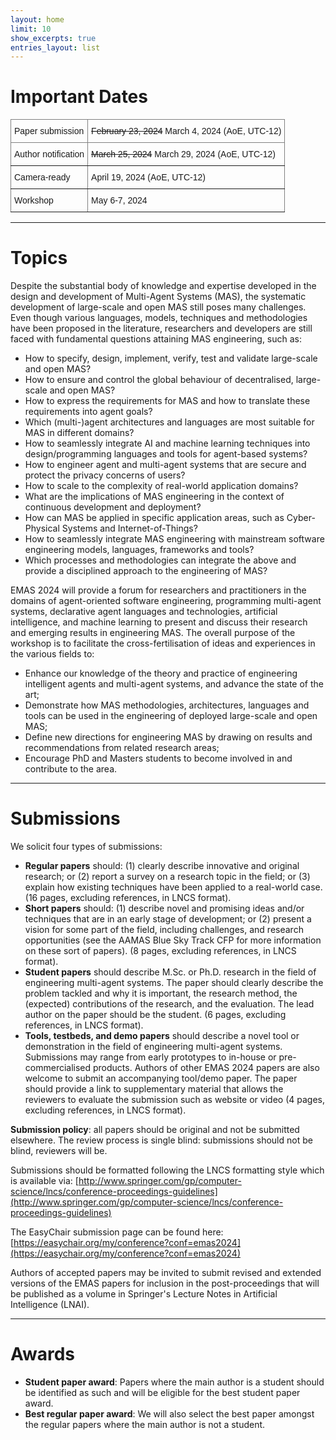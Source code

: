 ```yaml
---
layout: home
limit: 10
show_excerpts: true
entries_layout: list
---
```


# Important Dates
<style type="text/css">
.tg  {border-collapse:collapse;border-spacing:0;}
.tg td{border-color:black;border-style:solid;border-width:1px;font-family:Arial, sans-serif;font-size:14px;
  overflow:hidden;padding:10px 5px;word-break:normal;}
.tg th{border-color:black;border-style:solid;border-width:1px;font-family:Arial, sans-serif;font-size:14px;
  font-weight:normal;overflow:hidden;padding:10px 5px;word-break:normal;}
.tg .tg-0pky{border-color:inherit;text-align:left;vertical-align:top}
</style>
<table class="tg">
<thead>
  <tr>
    <th class="tg-0pky">Paper submission</th>
    <th class="tg-0pky"><s>February 23, 2024</s> March 4, 2024 (AoE, UTC-12)</th>
  </tr>
</thead>
<tbody>
  <tr>
    <td class="tg-0pky">Author notification</td>
    <td class="tg-0pky"><s>March 25, 2024</s> March 29, 2024 (AoE, UTC-12)</td>
  </tr>
  <tr>
    <td class="tg-0pky">Camera-ready</td>
    <td class="tg-0pky">April 19, 2024 (AoE, UTC-12)</td>
  </tr>
  <tr>
    <td class="tg-0pky">Workshop</td>
    <td class="tg-0pky">May 6-7, 2024</td>
  </tr>
</tbody>
</table>

***

# Topics
Despite the substantial body of knowledge and expertise developed in the design and development of Multi-Agent Systems (MAS), the systematic development of large-scale and open MAS still poses many challenges. Even though various languages, models, techniques and methodologies have been proposed in the literature, researchers and developers are still faced with fundamental questions attaining MAS engineering, such as:
- How to specify, design, implement, verify, test and validate large-scale and open MAS?
- How to ensure and control the global behaviour of decentralised, large-scale and open MAS?
- How to express the requirements for MAS and how to translate these requirements into agent goals?
- Which (multi-)agent architectures and languages are most suitable for MAS in different domains? 
- How to seamlessly integrate AI and machine learning techniques into design/programming languages and tools for agent-based systems?
- How to engineer agent and multi-agent systems that are secure and protect the privacy concerns of users?
- How to scale to the complexity of real-world application domains?
- What are the implications of MAS engineering in the context of continuous development and deployment?
- How can MAS be applied in specific application areas, such as Cyber-Physical Systems and Internet-of-Things? 
- How to seamlessly integrate MAS engineering with mainstream software engineering models, languages, frameworks and tools?
- Which processes and methodologies can integrate the above and provide a disciplined approach to the engineering of MAS?

EMAS 2024 will provide a forum for researchers and practitioners in the domains of agent-oriented software engineering, programming multi-agent systems, declarative agent languages and technologies, artificial intelligence, and machine learning to present and discuss their research and emerging results in engineering MAS. The overall purpose of the workshop is to facilitate the cross-fertilisation of ideas and experiences in the various fields to: 
- Enhance our knowledge of the theory and practice of engineering intelligent agents and multi-agent systems, and advance the state of the art;
- Demonstrate how MAS methodologies, architectures, languages and tools can be used in the engineering of deployed large-scale and open MAS;
- Define new directions for engineering MAS by drawing on results and recommendations from related research areas;
- Encourage PhD and Masters students to become involved in and contribute to the area.

***

# Submissions
We solicit four types of submissions:
- **Regular papers** should: (1) clearly describe innovative and original research; or (2) report a survey on a research topic in the field; or (3) explain how existing techniques have been applied to a real-world case. (16 pages, excluding references, in LNCS format).
- **Short papers** should: (1) describe novel and promising ideas and/or techniques that are in an early stage of development; or (2) present a vision for some part of the field, including challenges, and research opportunities (see the AAMAS Blue Sky Track CFP for more information on these sort of papers). (8 pages, excluding references, in LNCS format).
- **Student papers** should describe M.Sc. or Ph.D. research in the field of engineering multi-agent systems. The paper should clearly describe the problem tackled and why it is important, the research method, the (expected) contributions of the research, and the evaluation. The lead author on the paper should be the student. (6 pages, excluding references, in LNCS format).
- **Tools, testbeds, and demo papers** should describe a novel tool or demonstration in the field of engineering multi-agent systems. Submissions may range from early prototypes to in-house or pre-commercialised products. Authors of other EMAS 2024 papers are also welcome to submit an accompanying tool/demo paper. The paper should provide a link to supplementary material that allows the reviewers to evaluate the submission such as website or video (4 pages, excluding references, in LNCS format).

**Submission policy**: all papers should be original and not be submitted elsewhere. The review process is single blind: submissions should not be blind, reviewers will be.

Submissions should be formatted following the LNCS formatting style which is available via: [http://www.springer.com/gp/computer-science/lncs/conference-proceedings-guidelines](http://www.springer.com/gp/computer-science/lncs/conference-proceedings-guidelines)

The EasyChair submission page can be found here: [https://easychair.org/my/conference?conf=emas2024](https://easychair.org/my/conference?conf=emas2024)

Authors of accepted papers may be invited to submit revised and extended versions of the EMAS papers for inclusion in the post-proceedings that will be published as a volume in Springer's Lecture Notes in Artificial Intelligence (LNAI).

***

# Awards
- **Student paper award**: Papers where the main author is a student should be identified as such and will be eligible for the best student paper award.
- **Best regular paper award**: We will also select the best paper amongst the regular papers where the main author is not a student.


